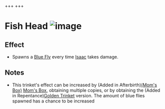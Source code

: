 +++
+++

 # Fish Head ![image](/image/Fish_Head.png) 

Effect
--------


* Spawns a [Blue Fly](/wiki/Blue_Fly "Blue Fly") every time [Isaac](/wiki/Isaac "Isaac") takes damage.


Notes
-------


* This trinket's effect can be increased by (Added in Afterbirth)[(Mom's Box)](/wiki/Mom%27s_Box "Mom's Box") [Mom's Box](/wiki/Mom%27s_Box "Mom's Box"), obtaining multiple copies, or by obtaining the (Added in Repentance)[Golden Trinket](/wiki/Golden_Trinket "Golden Trinket") version. The amount of blue flies spawned has a chance to be increased


